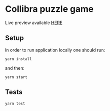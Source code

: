# Collibra puzzle game
Live preview available [HERE](https://angry-leakey-fdd926.netlify.com/)

## Setup 

In order to run application locally one should run:

`yarn install`

and then:

`yarn start`

## Tests
`yarn test`
